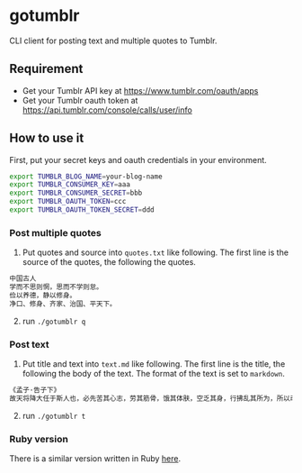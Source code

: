 # gotumblr
CLI client for posting text and multiple quotes to Tumblr.

## Requirement
 - Get your Tumblr API key at https://www.tumblr.com/oauth/apps
 - Get your Tumblr oauth token at https://api.tumblr.com/console/calls/user/info

## How to use it
First, put your secret keys and oauth credentials in your environment.
```bash
export TUMBLR_BLOG_NAME=your-blog-name
export TUMBLR_CONSUMER_KEY=aaa
export TUMBLR_CONSUMER_SECRET=bbb
export TUMBLR_OAUTH_TOKEN=ccc
export TUMBLR_OAUTH_TOKEN_SECRET=ddd
```

### Post multiple quotes
1. Put quotes and source into `quotes.txt` like following. The first
line is the source of the quotes, the following the quotes.
```txt
中国古人
学而不思则惘，思而不学则怠。
俭以养德，静以修身。
净口、修身、齐家、治国、平天下。
```
2. run `./gotumblr q`

### Post text
1. Put title and text into `text.md` like following. The first
line is the title, the following the body of the text. The format of
the text is set to `markdown`.
```markdown
《孟子·告子下》
故天将降大任于斯人也，必先苦其心志，劳其筋骨，饿其体肤，空乏其身，行拂乱其所为，所以动心忍性，曾益其所不能。
```
2. run `./gotumblr t`

### Ruby version
There is a similar version written in Ruby [here](https://github.com/admacro/tumblr-batch-quotes).
